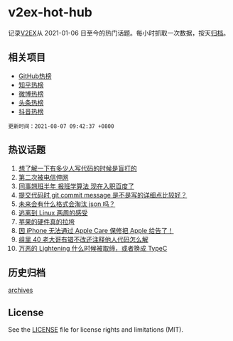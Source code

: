 # v2ex-hot-hub

 记录[V2EX](https://www.v2ex.com/)从 2021-01-06 日至今的热门话题。每小时抓取一次数据，按天[归档](archives)。
 
 ## 相关项目

- [GitHub热榜](https://github.com/snaildev/github-hot-hub)
- [知乎热榜](https://github.com/snaildev/zhihu-hot-hub)
- [微博热榜](https://github.com/snaildev/weibo-hot-hub)
- [头条热榜](https://github.com/snaildev/toutiao-hot-hub)
- [抖音热榜](https://github.com/snaildev/douyin-hot-hub)


 `更新时间：2021-08-07 09:42:37 +0800`

## 热议话题

1. [想了解一下有多少人写代码的时候是盲打的](https://www.v2ex.com/t/794079)
1. [第二次被电信停网](https://www.v2ex.com/t/793999)
1. [同事翘班半年 报班学算法 现在入职百度了](https://www.v2ex.com/t/794040)
1. [提交代码时 git commit message 是不是写的详细点比较好？](https://www.v2ex.com/t/794004)
1. [未来会有什么格式会淘汰 json 吗？](https://www.v2ex.com/t/794059)
1. [逃离到 Linux 两周的感受](https://www.v2ex.com/t/794193)
1. [苹果的硬件真的拉垮](https://www.v2ex.com/t/794200)
1. [因 iPhone 无法通过 Apple Care 保修把 Apple 给告了！](https://www.v2ex.com/t/794185)
1. [组里 40 老大哥有错不改还注释他人代码怎么解](https://www.v2ex.com/t/794012)
1. [万恶的 Lightening 什么时候被取缔，或者换成 TypeC](https://www.v2ex.com/t/794050)

## 历史归档

[archives](archives)

## License

See the [LICENSE](LICENSE) file for license rights and limitations (MIT).
